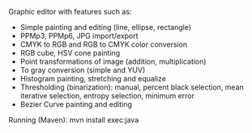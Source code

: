 Graphic editor with features such as:
- Simple painting and editing (line, ellipse, rectangle)
- PPMp3, PPMp6, JPG import/export
- CMYK to RGB and RGB to CMYK color conversion
- RGB cube, HSV cone painting
- Point transformations of image (addition, multiplication)
- To gray conversion (simple and YUV)
- Histogram painting, stretching and equalize
- Thresholding (binarization): manual, percent black selection, mean iterative selection, entropy selection, minimum error
- Bezier Curve painting and editing



Running (Maven): mvn install exec:java
